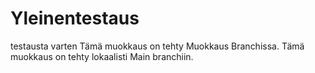 # Yleinentestaus
testausta varten
Tämä muokkaus on tehty Muokkaus Branchissa.
Tämä muokkaus on tehty lokaalisti Main branchiin.
